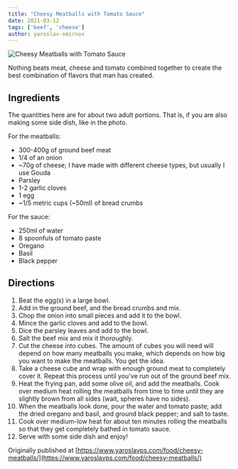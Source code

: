```yaml
---
title: "Cheesy Meatballs with Tomato Sauce"
date: 2021-03-12
tags: ['beef', 'cheese']
author: yaroslav-smirnov
---
```


![Cheesy Meatballs with Tomato Sauce](/cooking/pix/cheesy-meatballs.webp)

Nothing beats meat, cheese and tomato combined together to create the best
combination of flavors that man has created.

## Ingredients

The quantities here are for about two adult portions. That is, if you are also
making some side dish, like in the photo.

For the meatballs:

* 300-400g of ground beef meat
* 1/4 of an onion
* ~70g of cheese; I have made with different cheese types, but usually I use
  Gouda
* Parsley
* 1-2 garlic cloves
* 1 egg
* ~1/5 metric cups (~50ml) of bread crumbs

For the sauce:

* 250ml of water
* 8 spoonfuls of tomato paste
* Oregano
* Basil
* Black pepper

## Directions

1. Beat the egg(s) in a large bowl.
2. Add in the ground beef, and the bread crumbs and mix.
3. Chop the onion into small pieces and add it to the bowl.
4. Mince the garlic cloves and add to the bowl.
5. Dice the parsley leaves and add to the bowl.
6. Salt the beef mix and mix it thoroughly.
7. Cut the cheese into cubes. The amount of cubes you will need will depend on
   how many meatballs you make, which depends on how big you want to make the
   meatballs. You get the idea.
8. Take a cheese cube and wrap with enough ground meat to completely cover it.
   Repeat this process until you've run out of the ground beef mix.
9. Heat the frying pan, add some olive oil, and add the meatballs. Cook over
   medium heat rolling the meatballs from time to time until they are slightly
   brown from all sides (wait, spheres have no sides).
10. When the meatballs look done, pour the water and tomato paste; add the dried
    oregano and basil, and ground black pepper; and salt to taste.
11. Cook over medium-low heat for about ten minutes rolling the meatballs so
    that they get completely bathed in tomato sauce.
12. Serve with some side dish and enjoy!

Originally published at [https://www.yaroslavps.com/food/cheesy-meatballs/](https://www.yaroslavps.com/food/cheesy-meatballs/)
